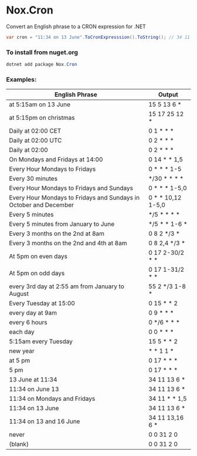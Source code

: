 # Nox.Cron
Convert an English phrase to a CRON expression for .NET

```csharp
var cron = "11:34 on 13 June".ToCronExpresssion().ToString(); // 34 11 13 6 *
```

### To install from nuget.org
```powershell
dotnet add package Nox.Cron
```

### Examples:
English Phrase |Output
-|-
at 5:15am on 13 June|15 5 13 6 *
at 5:15pm on christmas|15 17 25 12 *
Daily at 02:00 CET|0 1 * * *
Daily at 02:00 UTC|0 2 * * *
Daily at    02:00 |0 2 * * *
On Mondays and Fridays at 14:00|0 14 * * 1,5
Every Hour Mondays to Fridays|0 * * * 1-5
Every 30 minutes|*/30 * * * *
Every Hour Mondays to Fridays and Sundays|0 * * * 1-5,0
Every Hour Mondays to Fridays and Sundays in October and December|0 * * 10,12 1-5,0
Every 5 minutes|*/5 * * * *
Every 5 minutes from January to June|*/5 * * 1-6 *
Every 3 months on the 2nd at 8am|0 8 2 */3 *
Every 3 months on the 2nd and 4th at 8am|0 8 2,4 */3 *
At 5pm on even days|0 17 2-30/2 * *
At 5pm on odd days|0 17 1-31/2 * *
every 3rd day at 2:55 am from January to August|55 2 */3 1-8 *
Every Tuesday at 15:00|0 15 * * 2
every day at 9am|0 9 * * *
every 6 hours|0 */6 * * *
each day|0 0 * * *
5:15am every Tuesday|15 5 * * 2
new year|* * 1 1 *
at 5 pm|0 17 * * *
5 pm|0 17 * * *
13 June at 11:34|34 11 13 6 *
11:34 on June 13|34 11 13 6 *
11:34 on Mondays and Fridays|34 11 * * 1,5
11:34 on 13 June|34 11 13 6 *
11:34 on 13 and 16 June|34 11 13,16 6 *
never|0 0 31 2 0
(blank)|0 0 31 2 0
